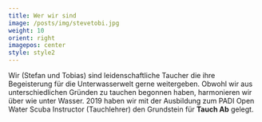 ```yaml
---
title: Wer wir sind
image: /posts/img/stevetobi.jpg
weight: 10
orient: right
imagepos: center
style: style2
---
```

Wir (Stefan und Tobias) sind leidenschaftliche Taucher die ihre Begeisterung für die Unterwasserwelt gerne weitergeben. 
Obwohl wir aus unterschiedlichen Gründen zu tauchen begonnen haben, harmonieren wir über wie unter Wasser. 2019 haben wir mit der Ausbildung zum PADI Open Water Scuba Instructor (Tauchlehrer) den Grundstein für **Tauch Ab** gelegt.
